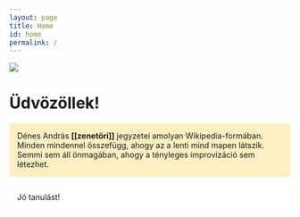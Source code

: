 ```yaml
---
layout: page
title: Home
id: home
permalink: /
---
```


<div class="cropped">
<img
src="https://images.unsplash.com/photo-1507842217343-583bb7270b66?ixlib=rb-1.2.1&ixid=MnwxMjA3fDB8MHxwaG90by1wYWdlfHx8fGVufDB8fHx8&auto=format&fit=crop&w=1650&q=1800.jpg"
>
</div>

# Üdvözöllek!

<p style="padding: 1em 1em; background: #ffefc2; border-radius: 0px;">
  Dénes András <span style="font-weight: bold">[[zenetöri]]</span> jegyzetei amolyan Wikipedia-formában. Minden mindennel összefügg, ahogy az a lenti mind mapen látszik. Semmi sem áll önmagában, ahogy a tényleges improvizáció sem létezhet.
</p>
<p style="padding: 1em 1em; background: #ffffff; border-radius: 0px;">
  Jó tanulást!
</p>

<style>
  .wrapper {
    max-width: 46em;
  }
</style>